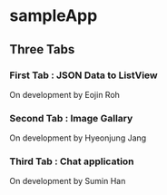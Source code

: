 # sampleApp
## Three Tabs
### First Tab : JSON Data to ListView
On development by Eojin Roh

### Second Tab : Image Gallary
On development by Hyeonjung Jang

### Third Tab : Chat application
On development by Sumin Han

